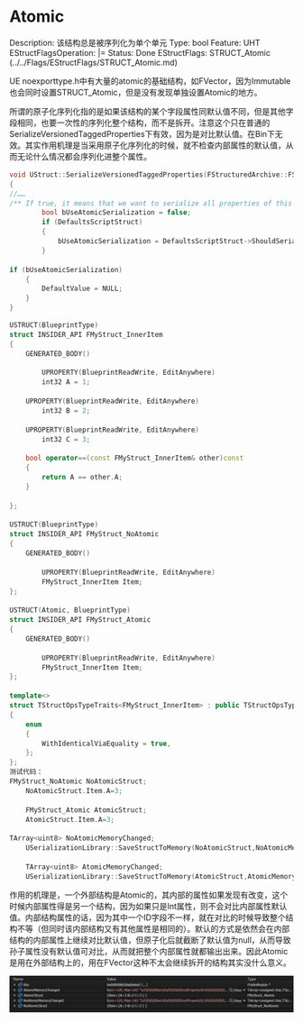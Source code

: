 # Atomic

Description: 该结构总是被序列化为单个单元
Type: bool
Feature: UHT
EStructFlagsOperation: |=
Status: Done
EStructFlags: STRUCT_Atomic (../../Flags/EStructFlags/STRUCT_Atomic.md)

UE noexporttype.h中有大量的atomic的基础结构，如FVector，因为Immutable也会同时设置STRUCT_Atomic，但是没有发现单独设置Atomic的地方。

所谓的原子化序列化指的是如果该结构的某个字段属性同默认值不同，但是其他字段相同，也要一次性的序列化整个结构，而不是拆开。注意这个只在普通的SerializeVersionedTaggedProperties下有效，因为是对比默认值。在Bin下无效。其实作用机理是当采用原子化序列化的时候，就不检查内部属性的默认值，从而无论什么情况都会序列化进整个属性。

```cpp
void UStruct::SerializeVersionedTaggedProperties(FStructuredArchive::FSlot Slot, uint8* Data, UStruct* DefaultsStruct, uint8* Defaults, const UObject* BreakRecursionIfFullyLoad) const
{
//……
/** If true, it means that we want to serialize all properties of this struct if any properties differ from defaults */
		bool bUseAtomicSerialization = false;
		if (DefaultsScriptStruct)
		{
			bUseAtomicSerialization = DefaultsScriptStruct->ShouldSerializeAtomically(UnderlyingArchive);
		}

if (bUseAtomicSerialization)
	{
		DefaultValue = NULL;
	}
}

```

```cpp
USTRUCT(BlueprintType)
struct INSIDER_API FMyStruct_InnerItem
{
	GENERATED_BODY()

		UPROPERTY(BlueprintReadWrite, EditAnywhere)
		int32 A = 1;

	UPROPERTY(BlueprintReadWrite, EditAnywhere)
		int32 B = 2;

	UPROPERTY(BlueprintReadWrite, EditAnywhere)
		int32 C = 3;

	bool operator==(const FMyStruct_InnerItem& other)const
	{
		return A == other.A;
	}

};

USTRUCT(BlueprintType)
struct INSIDER_API FMyStruct_NoAtomic
{
	GENERATED_BODY()

		UPROPERTY(BlueprintReadWrite, EditAnywhere)
		FMyStruct_InnerItem Item;
};

USTRUCT(Atomic, BlueprintType)
struct INSIDER_API FMyStruct_Atomic
{
	GENERATED_BODY()

		UPROPERTY(BlueprintReadWrite, EditAnywhere)
		FMyStruct_InnerItem Item;
};

template<>
struct TStructOpsTypeTraits<FMyStruct_InnerItem> : public TStructOpsTypeTraitsBase2<FMyStruct_InnerItem>
{
	enum
	{
		WithIdenticalViaEquality = true,
	};
};
测试代码：
FMyStruct_NoAtomic NoAtomicStruct;
	NoAtomicStruct.Item.A=3;

	FMyStruct_Atomic AtomicStruct;
	AtomicStruct.Item.A=3;

TArray<uint8> NoAtomicMemoryChanged;
	USerializationLibrary::SaveStructToMemory(NoAtomicStruct,NoAtomicMemoryChanged,EInsiderSerializationFlags::CheckDefaults);

	TArray<uint8> AtomicMemoryChanged;
	USerializationLibrary::SaveStructToMemory(AtomicStruct,AtomicMemoryChanged,EInsiderSerializationFlags::CheckDefaults);
```

作用的机理是，一个外部结构是Atomic的，其内部的属性如果发现有改变，这个时候内部属性得是另一个结构，因为如果只是Int属性，则不会对比内部属性默认值。内部结构属性的话，因为其中一个ID字段不一样，就在对比的时候导致整个结构不等（但同时该内部结构又有其他属性是相同的）。默认的方式是依然会在内部结构的内部属性上继续对比默认值，但原子化后就截断了默认值为null，从而导致孙子属性没有默认值可对比，从而就把整个内部属性就都输出出来。因此Atomic是用在外部结构上的，用在FVector这种不太会继续拆开的结构其实没什么意义。

![Untitled](Atomic/Untitled.png)
